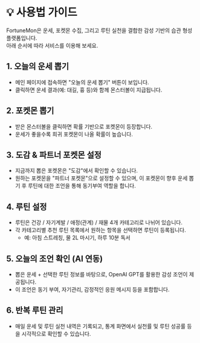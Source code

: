 # 💡 사용법 가이드

FortuneMon은 운세, 포켓몬 수집, 그리고 루틴 실천을 결합한 감성 기반의 습관 형성 플랫폼입니다.  
아래 순서에 따라 서비스를 이용해 보세요.


## 1. 오늘의 운세 뽑기

- 메인 페이지에 접속하면 "오늘의 운세 뽑기" 버튼이 보입니다.
- 클릭하면 운세 결과(예: 대길, 흉 등)와 함께 몬스터볼이 지급됩니다.



## 2. 포켓몬 뽑기

- 받은 몬스터볼을 클릭하면 확률 기반으로 포켓몬이 등장합니다.
- 운세가 좋을수록 희귀 포켓몬이 나올 확률이 높습니다.



## 3. 도감 & 파트너 포켓몬 설정

- 지금까지 뽑은 포켓몬은 "도감"에서 확인할 수 있습니다.
- 원하는 포켓몬을 "파트너 포켓몬"으로 설정할 수 있으며,
  이 포켓몬이 향후 운세 뽑기 후 루틴에 대한 조언을 통해 동기부여 역할을 합니다.


## 4. 루틴 설정

- 루틴은 건강 / 자기계발 / 애정(관계) / 재물 4개 카테고리로 나뉘어 있습니다.
- 각 카테고리별 추천 루틴 목록에서 원하는 항목을 선택하면 루틴이 등록됩니다.
  - 예: 아침 스트레칭, 물 2L 마시기, 하루 10분 독서


## 5. 오늘의 조언 확인 (AI 연동)

- 뽑은 운세 + 선택한 루틴 정보를 바탕으로,
  OpenAI GPT를 활용한 감성 조언이 제공됩니다.
- 이 조언은 동기 부여, 자기관리, 감정적인 응원 메시지 등을 포함합니다.


## 6. 반복 루틴 관리

- 매일 운세 및 루틴 실천 내역은 기록되고,
  통계 화면에서 실천률 및 루틴 성공률 등을 시각적으로 확인할 수 있습니다.
